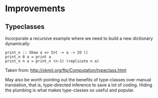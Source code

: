 # Improvements

## Typeclasses

Incorporate a recursive example where we need to build a new dictionary
dynamically:

    print_n :: Show a => Int -> a -> IO ()
    print_n 0 a = print a
    print_n n a = print_n (n-1) (replicate n a)

Taken from: http://okmij.org/ftp/Computation/typeclass.html

May also be worth pointing out the benefits of type-classes over manual
translation, that is, type-directed inference to save a lot of coding. Hiding
the plumbing is what makes type-classes so useful and popular.

